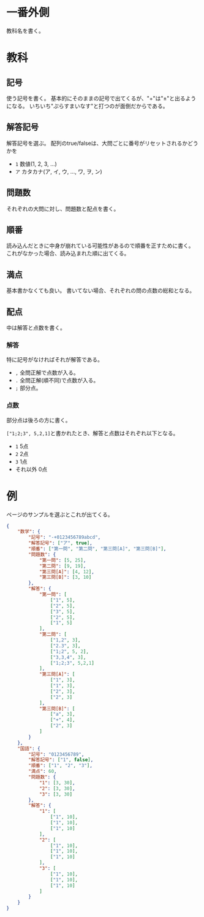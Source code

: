 # 一番外側
教科名を書く。

# 教科
## 記号
使う記号を書く。
基本的にそのままの記号で出てくるが、"+"は"±"と出るようになる。
いちいち"ぷらすまいなす"と打つのが面倒だからである。
## 解答記号
解答記号を選ぶ。
配列のtrue/falseは、大問ごとに番号がリセットされるかどうかを
* `1` 数値(1, 2, 3, ...)
* `ア` カタカナ(ア, イ, ウ, ..., ワ, ヲ, ン)
## 問題数
それぞれの大問に対し、問題数と配点を書く。
## 順番
読み込んだときに中身が崩れている可能性があるので順番を正すために書く。
これがなかった場合、読み込まれた順に出てくる。
## 満点
基本書かなくても良い。
書いてない場合、それぞれの問の点数の総和となる。
## 配点
中は解答と点数を書く。
### 解答
特に記号がなければそれが解答である。
<!-- `,`、`.`を使った場合、それぞれ別で解答記号が割り振られるが、`;`を使った場合、割り振られない。 -->
* `,` 全問正解で点数が入る。
* `.` 全問正解(順不同)で点数が入る。
* `;` 部分点。
### 点数
部分点は後ろの方に書く。

`["1;2;3", 5,2,1]`と書かれたとき、解答と点数はそれぞれ以下となる。
* `1` 5点
* `2` 2点
* `3` 1点
* それ以外 0点

# 例
ページのサンプルを選ぶとこれが出てくる。
```json
{
    "数学": {
        "記号": "-+0123456789abcd",
        "解答記号": ["ア", true],
        "順番": ["第一問", "第二問", "第三問[A]", "第三問[B]"],
        "問題数": {
            "第一問": [5, 25],
            "第二問": [9, 19],
            "第三問[A]": [4, 12],
            "第三問[B]": [3, 10]
        },
        "解答": {
            "第一問": [
                ["1", 5],
                ["2", 5],
                ["3", 5],
                ["2", 5],
                ["1", 5]
            ],
            "第二問": [
                ["1,2", 3],
                ["2.3", 3],
                ["1;2", 5, 2],
                ["3,3,4", 3],
                ["1;2;3", 5,2,1]
            ],
            "第三問[A]": [
                ["1", 3],
                ["1", 3],
                ["2", 3],
                ["2", 3]
            ],
            "第三問[B]": [
                ["a", 3],
                ["+", 4],
                ["2", 3]
            ]
        }
    },
    "国語": {
        "記号": "0123456789",
        "解答記号": ["1", false],
        "順番": ["1", "2", "3"],
        "満点": 60,
        "問題数": {
            "1": [3, 30],
            "2": [3, 30],
            "3": [3, 30]
        },
        "解答": {
            "1": [
                ["1", 10],
                ["1", 10],
                ["1", 10]
            ],
            "2": [
                ["1", 10],
                ["1", 10],
                ["1", 10]
            ],
            "3": [
                ["1", 10],
                ["1", 10],
                ["1", 10]
            ]
        }
    }
}
```